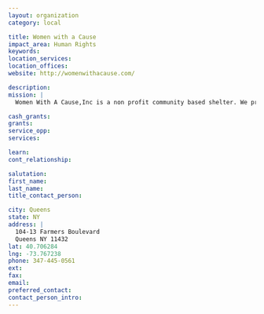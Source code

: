 ```yaml
---
layout: organization
category: local

title: Women with a Cause
impact_area: Human Rights
keywords: 
location_services: 
location_offices: 
website: http://womenwithacause.com/

description: 
mission: |
  Women With A Cause,Inc is a non profit community based shelter. We provide shelter to homeless men and women. Services include case management, and mental health.

cash_grants: 
grants: 
service_opp: 
services: 

learn: 
cont_relationship: 

salutation: 
first_name: 
last_name: 
title_contact_person: 

city: Queens
state: NY
address: |
  104-13 Farmers Boulevard  
  Queens NY 11432
lat: 40.706284
lng: -73.767238
phone: 347-445-0561
ext: 
fax: 
email: 
preferred_contact: 
contact_person_intro: 
---
```

